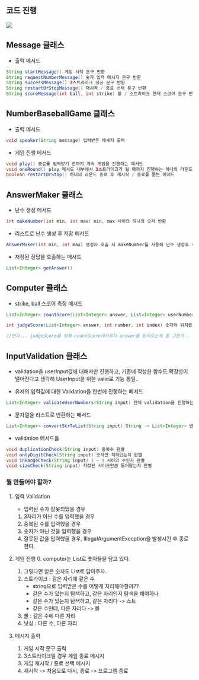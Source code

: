 ## 코드 진행
![](https://velog.velcdn.com/images/sohyun9527/post/79fd5c2f-9344-44c8-8ab6-d0ae32ea9ae8/image.jpg)

## Message 클래스
- 출력 메서드
```java
String startMessage() 게임 시작 문구 반환
String requestNumberMessage() 숫자 입력 메시지 문구 반환
String successMessage() 3스트라이크 성공 문구 반환
String restartOrStopMessage() 재시작 / 종료 선택 문구 반환
String scoreMessage(int ball, int strike) 볼 / 스트라이크 현재 스코어 문구 반환
```

## NumberBaseballGame 클래스
- 출력 메서드
```java
void speaker(String message) 입력받은 메세지 출력
```
- 게임 진행 메서드
```java
void play() 종료를 입력받기 전까지 계속 게임을 진행하는 메서드
void oneRound() play 메서드 내부에서 3스트라이크가 될 때까지 진행하는 하나의 라운드
boolean restartOrStop() 하나의 라운드 종료 후 재시작 / 종료를 묻는 메서드
```

## AnswerMaker 클래스
- 난수 생성 메서드
```java
int makeNumber(int min, int max) min, max 사이의 하나의 숫자 반환
```
- 리스트로 난수 생성 후 저장 메서드
```java
AnswerMaker(int min, int max) 생성자 호출 시 makeNumber를 사용해 난수 생성후 정답을 리스트로 만들어 저장
```
- 저장된 정답을 호출하는 메서드
```java
List<Integer> getAnswer()
```

## Computer 클래스
- strike, ball 스코어 측정 메서드
```java
List<Integer> countScore(List<Integer> answer, List<Integer> userNumbers) 정답과 유저의 답안을 비교해 strike, ball의 개수를 세어 리스트로 반환

int judgeScore(List<Integer> answer, int number, int index) 숫자와 위치를 비교해 BALL, STRIKE, NOTHING 셋중 하나 반환

//먼가... judgeScore를 위해 countScore에서부터 answer를 받아오는게 좀 그런가..

```

## InputValidation 클래스
- validation을 userInput값에 대해서만 진행하고, 기존에 작성한 함수도 확장성이 떨어진다고 생각해 UserInput을 위한 valid로 기능 통일..

- 유저의 입력값에 대한 Validation을 한번에 진행하는 메서드
```java
List<Integer> validateUserNumbers(String input) 전체 validation을 진행하는 메서드

```
- 문자열을 리스트로 반환하는 메서드
```java
List<Integer> convertStrToList(String input) String -> List<Integer> 변환하여 반환
```
- validation 메서드들
```java
void duplicationCheck(String input) 중복수 판별 
void onlyDigitCheck(String input) 숫자만 적혀있는지 판별
void inRangeCheck(String input) 1 ~ 9 사이의 수인지 판별
void sizeCheck(String input) 지정된 사이즈만큼 들어왔는지 판별

```


### 뭘 만들어야 할까?

1. 입력 Validation
    - 입력된 수가 잘못되었을 경우
    1. 3자리가 아닌 수를 입력했을 경우
    2. 중복된 수를 입력했을 경우
    3. 숫자가 아닌 것을 입력했을 경우
    4. 잘못된 값을 입력했을 경우, IllegalArgumentException을 발생시킨 후 종료한다.

2. 게임 진행
    0. computer는 List<Integer>로 숫자들을 담고 있다.
    1. 그렇다면 받은 숫자도 List<Integer>로 담아주자.
    1. 스트라이크 : 같은 자리에 같은 수
        - string으로 입력받은 수를 어떻게 처리해야할까??
        - 같은 수가 있는지 탐색하고, 같은 자리인지 탐색을 해야하나
        - 같은 수가 있는지 탐색하고, 같은 자리다 -> 스트
        - 같은 수인데, 다른 자리다 -> 볼
    2. 볼 : 같은 수에 다른 자리
    3. 낫싱 : 다른 수, 다른 자리

3. 메시지 출력
    1. 게임 시작 문구 출력
    2. 3스트라이크일 경우 게임 종료 메시지
    3. 게임 재시작 / 종료 선택 메시지
    4. 재시작 -> 처음으로 다시, 종료 -> 프로그램 종료